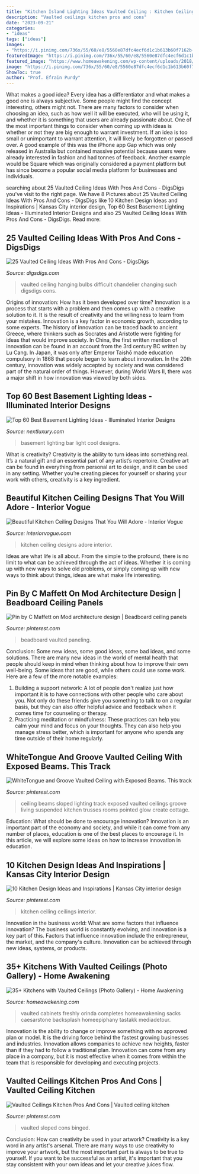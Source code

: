```yaml
---
title: "Kitchen Island Lighting Ideas Vaulted Ceiling : Kitchen Ceiling Designs Adore Interior"
description: "Vaulted ceilings kitchen pros and cons"
date: "2023-09-21"
categories:
- "ideas"
tags: ["ideas"]
images:
- "https://i.pinimg.com/736x/55/60/e8/5560e87dfc4ecf6d1c1b613b60f7162b--trim-work-all-white.jpg"
featuredImage: "https://i.pinimg.com/736x/55/60/e8/5560e87dfc4ecf6d1c1b613b60f7162b--trim-work-all-white.jpg"
featured_image: "https://www.homeawakening.com/wp-content/uploads/2018/05/24.-White-Beams-and-Ceiling.jpg"
image: "https://i.pinimg.com/736x/55/60/e8/5560e87dfc4ecf6d1c1b613b60f7162b--trim-work-all-white.jpg"
ShowToc: true
author: "Prof. Efrain Purdy"
---
```



What makes a good idea?
Every idea has a differentiator and what makes a good one is always subjective. Some people might find the concept interesting, others might not. There are many factors to consider when choosing an idea, such as how well it will be executed, who will be using it, and whether it is something that users are already passionate about. 
One of the most important things to consider when coming up with ideas is whether or not they are big enough to warrant investment. If an idea is too small or unimportant to warrant attention, it will likely be forgotten or passed over. A good example of this was the iPhone app Gap which was only released in Australia but contained massive potential because users were already interested in fashion and had tonnes of feedback. Another example would be Square which was originally considered a payment platform but has since become a popular social media platform for businesses and individuals.

	

		
searching about 25 Vaulted Ceiling Ideas With Pros And Cons - DigsDigs you've visit to the right page. We have 8 Pictures about 25 Vaulted Ceiling Ideas With Pros And Cons - DigsDigs like 10 Kitchen Design Ideas and Inspirations | Kansas City interior design, Top 60 Best Basement Lighting Ideas - Illuminated Interior Designs and also 25 Vaulted Ceiling Ideas With Pros And Cons - DigsDigs. Read more:
		
    
## 25 Vaulted Ceiling Ideas With Pros And Cons - DigsDigs

<img loading=lazy src="http://www.digsdigs.com/photos/2017/09/20-changing-bulbs-on-such-a-high-hanging-chandelier-is-difficult.jpg" onerror="this.onerror=null;this.src='https://tse1.mm.bing.net/th?id=OIP.TiNGhE_OtKAj8cTx_f6_HwHaKJ&amp;pid=15.1';" alt="25 Vaulted Ceiling Ideas With Pros And Cons - DigsDigs">

_Source: digsdigs.com_

>vaulted ceiling hanging bulbs difficult chandelier changing such digsdigs cons. 

	

Origins of innovation: How has it been developed over time?
Innovation is a process that starts with a problem and then comes up with a creative solution to it. It is the result of creativity and the willingness to learn from your mistakes. Innovation is a key factor in economic growth, according to some experts. The history of innovation can be traced back to ancient Greece, where thinkers such as Socrates and Aristotle were fighting for ideas that would improve society. In China, the first written mention of innovation can be found in an account from the 3rd century BC written by Lu Cang. In Japan, it was only after Emperor Taishō made education compulsory in 1868 that people began to learn about innovation. In the 20th century, innovation was widely accepted by society and was considered part of the natural order of things. However, during World Wars II, there was a major shift in how innovation was viewed by both sides.

    
## Top 60 Best Basement Lighting Ideas - Illuminated Interior Designs

<img loading=lazy src="http://nextluxury.com/wp-content/uploads/bar-pendants-basement-lighting-ideas.jpg" onerror="this.onerror=null;this.src='https://tse2.mm.bing.net/th?id=OIP.Rz9xStBYgGQTv7JHcJTRgQAAAA&amp;pid=15.1';" alt="Top 60 Best Basement Lighting Ideas - Illuminated Interior Designs">

_Source: nextluxury.com_

>basement lighting bar light cool designs. 

	

What is creativity?
Creativity is the ability to turn ideas into something real. It’s a natural gift and an essential part of any artist’s repertoire. Creative art can be found in everything from personal art to design, and it can be used in any setting. Whether you’re creating pieces for yourself or sharing your work with others, creativity is a key ingredient.

    
## Beautiful Kitchen Ceiling Designs That You Will Adore - Interior Vogue

<img loading=lazy src="http://interiorvogue.com/wp-content/uploads/2016/04/Beautiful-Kitchen-Ceiling-Design.jpg" onerror="this.onerror=null;this.src='https://tse3.mm.bing.net/th?id=OIP.xNBfT0PeEN4rp3YUe9SytAHaLH&amp;pid=15.1';" alt="Beautiful Kitchen Ceiling Designs That You Will Adore - Interior Vogue">

_Source: interiorvogue.com_

>kitchen ceiling designs adore interior. 

	

Ideas are what life is all about. From the simple to the profound, there is no limit to what can be achieved through the act of ideas. Whether it is coming up with new ways to solve old problems, or simply coming up with new ways to think about things, ideas are what make life interesting.

    
## Pin By C Maffett On Mod Architecture Design | Beadboard Ceiling Panels

<img loading=lazy src="https://i.pinimg.com/736x/55/60/e8/5560e87dfc4ecf6d1c1b613b60f7162b--trim-work-all-white.jpg" onerror="this.onerror=null;this.src='https://tse2.mm.bing.net/th?id=OIP.OWCXWBRisaoOykICn2Al4QHaNK&amp;pid=15.1';" alt="Pin by C Maffett on Mod architecture design | Beadboard ceiling panels">

_Source: pinterest.com_

>beadboard vaulted paneling. 

	

Conclusion: Some new ideas, some good ideas, some bad ideas, and some solutions.
There are many new ideas in the world of mental health that people should keep in mind when thinking about how to improve their own well-being. Some ideas that are good, while others could use some work. Here are a few of the more notable examples: 
1) Building a support network: A lot of people don't realize just how important it is to have connections with other people who care about you. Not only do these friends give you something to talk to on a regular basis, but they can also offer helpful advice and feedback when it comes time for counseling or therapy. 
2) Practicing meditation or mindfulness: These practices can help you calm your mind and focus on your thoughts. They can also help you manage stress better, which is important for anyone who spends any time outside of their home regularly.

    
## WhiteTongue And Groove Vaulted Ceiling With Exposed Beams. This Track

<img loading=lazy src="https://i.pinimg.com/736x/1f/43/7d/1f437dc55641851c769ba95aa1b97e12--sloped-ceiling-ceiling-beams.jpg" onerror="this.onerror=null;this.src='https://tse2.mm.bing.net/th?id=OIP.9yt6i941Emc3RfAxfHw5VgHaKq&amp;pid=15.1';" alt="WhiteTongue and Groove Vaulted Ceiling with Exposed Beams. This track">

_Source: pinterest.com_

>ceiling beams sloped lighting track exposed vaulted ceilings groove living suspended kitchen trusses rooms pointed glow create cottage. 

	

Education: What should be done to encourage innovation?
Innovation is an important part of the economy and society, and while it can come from any number of places, education is one of the best places to encourage it. In this article, we will explore some ideas on how to increase innovation in education.

    
## 10 Kitchen Design Ideas And Inspirations | Kansas City Interior Design

<img loading=lazy src="https://i.pinimg.com/736x/f7/63/ce/f763ce6ca797c6d4fde0d1ba04ad928d--kitchen-ceilings-tray-ceilings.jpg?b=t" onerror="this.onerror=null;this.src='https://tse4.mm.bing.net/th?id=OIP.8ONqNRIUGetvKfOcMjjtFAHaLH&amp;pid=15.1';" alt="10 Kitchen Design Ideas and Inspirations | Kansas City interior design">

_Source: pinterest.com_

>kitchen ceiling ceilings interior. 

	

Innovation in the business world: What are some factors that influence innovation?
The business world is constantly evolving, and innovation is a key part of this. Factors that influence innovation include the entrepreneur, the market, and the company's culture. Innovation can be achieved through new ideas, systems, or products.

    
## 35+ Kitchens With Vaulted Ceilings (Photo Gallery) - Home Awakening

<img loading=lazy src="https://www.homeawakening.com/wp-content/uploads/2018/05/24.-White-Beams-and-Ceiling.jpg" onerror="this.onerror=null;this.src='https://tse3.mm.bing.net/th?id=OIP.RF3Vxw7tl0ICAG8ly18_uwHaE8&amp;pid=15.1';" alt="35+ Kitchens with Vaulted Ceilings (Photo Gallery) - Home Awakening">

_Source: homeawakening.com_

>vaulted cabinets freshly orinda completes homeawakening sacks caesarstone backsplash homeepiphany tastakk mediadetour. 

	

Innovation is the ability to change or improve something with no approved plan or model. It is the driving force behind the fastest growing businesses and industries. Innovation allows companies to achieve new heights, faster than if they had to follow a traditional plan. Innovation can come from any place in a company, but it is most effective when it comes from within the team that is responsible for developing and executing projects.

    
## Vaulted Ceilings Kitchen Pros And Cons | Vaulted Ceiling Kitchen

<img loading=lazy src="https://i.pinimg.com/736x/79/1b/57/791b57d44056254cd323ad5ddac082ec.jpg" onerror="this.onerror=null;this.src='https://tse1.mm.bing.net/th?id=OIP.NIoGtaI96VKSAdI-ctKtjQHaMd&amp;pid=15.1';" alt="Vaulted Ceilings Kitchen Pros And Cons | Vaulted ceiling kitchen">

_Source: pinterest.com_

>vaulted sloped cons binged. 

	

Conclusion: How can creativity be used in your artwork?
Creativity is a key word in any artist's arsenal. There are many ways to use creativity to improve your artwork, but the most important part is always to be true to yourself. If you want to be successful as an artist, it's important that you stay consistent with your own ideas and let your creative juices flow.

